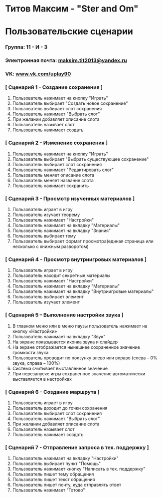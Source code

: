 # Титов Максим - "Ster and Om"
# Пользовательские сценарии

### Группа: 11 - И - 3
### Электронная почта: maksim.tit2013@yandex.ru
### VK: www.vk.com/uplay90


### [ Сценарий 1 - Создание сохранения ]

1. Пользователь нажимает на кнопку "Играть"
2. Пользователь выбирает "Создать новое сохранение"
3. Пользователь выбирает слот сохранения
4. Пользователь нажимает "Выбрать слот"
5. При желании добавляет описание слота
6. Пользователь называет слот
7. Пользователь нажимает создать

### [ Сценарий 2 - Изменение сохранения ]

1. Пользователь нажимает на кнопку "Играть"
2. Пользователь выбирает "Выбрать существующее сохранение"
3. Пользователь выбирает слот сохранения
4. Пользователь нажимает "Редактировать слот"
5. Пользователь меняет описание слота
6. Пользователь меняет название слота
7. Пользователь нажимает сохранить

### [ Сценарий 3 - Просмотр изученных материалов ]

1. Пользователь играет в игру
2. Пользователь изучает теорему
3. Пользователь нажимает "Настройки"
4. Пользователь нажимает на вкладку "Материалы"
5. Пользователь нажимает на вкладку "Знания"
6. Пользователь выбирает тему
7. Пользователь выбирает формат просмотра(единая страница или несколько с книжным разворотом)

### [ Сценарий 4 - Просмотр внутриигровых материалов ]

1. Пользователь играет в игру
2. Пользователь находит секретные материалы
3. Пользователь нажимает "Настройки"
4. Пользователь нажимает на вкладку "Материалы"
5. Пользователь нажимает на вкладку "Внутриигровые материалы"
6. Пользователь выбирает элемент
7. Пользователь изучает элемент

### [ Сценарий 5 – Выполнение настройки звука ]

1. В главном меню или в меню паузы пользователь нажимает на кнопку «Настройки»
2. Пользователь нажимает на вкладку "Звук"
3. На экране показывается иконка звука и слайдер
4. На экране отображается нынешнее сохраненное значение громкости звука
5. Пользователь проводит по ползунку влево или вправо (слева – 0% звука, справа – 100%)
6. Система считывает выставленное значение
7. При перезапуске игры сохраненное значение автоматически выставляется в настройках

### [ Сценарий 6 - Создание маршрута ]

1. Пользователь играет в игру
2. Пользователь доходит до точки сохранения
3. Пользователь выбирает слот сохранения
4. Пользователь нажимает "Выбрать слот"
5. При желании добавляет описание слота
6. Пользователь называет слот
7. Пользователь нажимает создать

### [ Сценарий 7 - Отправление запроса в тех. поддержку ]

1. Пользователь нажимает на вкладку "Настройки"
2. Пользователь выбирает пункт "Помощь"
3. Пользователь нажимает кнопку "Написать в тех. поддержку"
4. Пользователь пишет тему обращения
5. Пользователь пишет текст обращения
6. Пользователь пишет почту, куда отправлять ответ
7. Пользователь нажимает "Готово"
